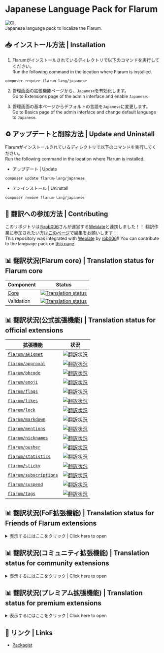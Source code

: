 # Japanese Language Pack for Flarum
[![CI](https://github.com/flarum-lang/japanese/workflows/CI/badge.svg)](https://github.com/flarum-lang/japanese/actions?query=workflow%3ACI)<br>
Japanese language pack to localize the Flarum.

## :inbox_tray: インストール方法 | Installation
1. Flarumがインストールされているディレクトリで以下のコマンドを実行してください。<br>
Run the following command in the location where Flarum is installed.
```
composer require flarum-lang/japanese
```

2. 管理画面の拡張機能ページから、`` Japanese ``を有効化します。<br>
Go to Extensions page of the admin interface and enable ``Japanese``.

3. 管理画面の基本ページからデフォルトの言語を``Japanese``に変更します。<br>
Go to Basics page of the admin interface and change default language to ``Japanese``.

## :recycle: アップデートと削除方法 | Update and Uninstall
Flarumがインストールされているディレクトリで以下のコマンドを実行してください。<br>
Run the following command in the location where Flarum is installed.

- アップデート | Update
```
composer update flarum-lang/japanese
```
- アンインストール | Uninstall
```
composer remove flarum-lang/japanese
```

## :tada: 翻訳への参加方法 | Contributing
このリポジトリは[@rob006](https://github.com/rob006)さんが運営する[Weblate](https://weblate.rob006.net/languages/ja/flarum/)と連携しました！！
翻訳作業に参加されたい方は[このページ](https://weblate.rob006.net/languages/ja/flarum/)で編集をお願いします！<br>
This repository was integrated with [Weblate](https://weblate.rob006.net/languages/ja/flarum/) by [rob006](https://github.com/rob006)!!
You can contribute to the language pack on [this page](https://weblate.rob006.net/languages/ja/flarum/).

## :bar_chart: 翻訳状況(Flarum core) | Translation status for Flarum core

| Component | Status |
| --- | --- |
| [Core](https://github.com/flarum/flarum-core) | [![Translation status](https://weblate.rob006.net/widgets/flarum/ja/core/svg-badge.svg)](https://weblate.rob006.net/projects/flarum/core/ja/) |
| Validation | [![Translation status](https://weblate.rob006.net/widgets/flarum/ja/validation/svg-badge.svg)](https://weblate.rob006.net/projects/flarum/validation/ja/) |


## :bar_chart: 翻訳状況(公式拡張機能) | Translation status for official extensions

<!-- flarum-extensions-list-start -->

| 拡張機能 | 状況 |
| --- | --- |
| [`flarum/akismet`](https://github.com/flarum/akismet) | [![翻訳状況](https://weblate.rob006.net/widgets/flarum/ja/flarum-akismet/svg-badge.svg)](https://weblate.rob006.net/projects/flarum/flarum-akismet/ja/) |
| [`flarum/approval`](https://github.com/flarum/approval) | [![翻訳状況](https://weblate.rob006.net/widgets/flarum/ja/flarum-approval/svg-badge.svg)](https://weblate.rob006.net/projects/flarum/flarum-approval/ja/) |
| [`flarum/bbcode`](https://github.com/flarum/bbcode) | [![翻訳状況](https://weblate.rob006.net/widgets/flarum/ja/flarum-bbcode/svg-badge.svg)](https://weblate.rob006.net/projects/flarum/flarum-bbcode/ja/) |
| [`flarum/emoji`](https://github.com/flarum/emoji) | [![翻訳状況](https://weblate.rob006.net/widgets/flarum/ja/flarum-emoji/svg-badge.svg)](https://weblate.rob006.net/projects/flarum/flarum-emoji/ja/) |
| [`flarum/flags`](https://github.com/flarum/flags) | [![翻訳状況](https://weblate.rob006.net/widgets/flarum/ja/flarum-flags/svg-badge.svg)](https://weblate.rob006.net/projects/flarum/flarum-flags/ja/) |
| [`flarum/likes`](https://github.com/flarum/likes) | [![翻訳状況](https://weblate.rob006.net/widgets/flarum/ja/flarum-likes/svg-badge.svg)](https://weblate.rob006.net/projects/flarum/flarum-likes/ja/) |
| [`flarum/lock`](https://github.com/flarum/lock) | [![翻訳状況](https://weblate.rob006.net/widgets/flarum/ja/flarum-lock/svg-badge.svg)](https://weblate.rob006.net/projects/flarum/flarum-lock/ja/) |
| [`flarum/markdown`](https://github.com/flarum/markdown) | [![翻訳状況](https://weblate.rob006.net/widgets/flarum/ja/flarum-markdown/svg-badge.svg)](https://weblate.rob006.net/projects/flarum/flarum-markdown/ja/) |
| [`flarum/mentions`](https://github.com/flarum/mentions) | [![翻訳状況](https://weblate.rob006.net/widgets/flarum/ja/flarum-mentions/svg-badge.svg)](https://weblate.rob006.net/projects/flarum/flarum-mentions/ja/) |
| [`flarum/nicknames`](https://github.com/flarum/nicknames) | [![翻訳状況](https://weblate.rob006.net/widgets/flarum/ja/flarum-nicknames/svg-badge.svg)](https://weblate.rob006.net/projects/flarum/flarum-nicknames/ja/) |
| [`flarum/pusher`](https://github.com/flarum/pusher) | [![翻訳状況](https://weblate.rob006.net/widgets/flarum/ja/flarum-pusher/svg-badge.svg)](https://weblate.rob006.net/projects/flarum/flarum-pusher/ja/) |
| [`flarum/statistics`](https://github.com/flarum/statistics) | [![翻訳状況](https://weblate.rob006.net/widgets/flarum/ja/flarum-statistics/svg-badge.svg)](https://weblate.rob006.net/projects/flarum/flarum-statistics/ja/) |
| [`flarum/sticky`](https://github.com/flarum/sticky) | [![翻訳状況](https://weblate.rob006.net/widgets/flarum/ja/flarum-sticky/svg-badge.svg)](https://weblate.rob006.net/projects/flarum/flarum-sticky/ja/) |
| [`flarum/subscriptions`](https://github.com/flarum/subscriptions) | [![翻訳状況](https://weblate.rob006.net/widgets/flarum/ja/flarum-subscriptions/svg-badge.svg)](https://weblate.rob006.net/projects/flarum/flarum-subscriptions/ja/) |
| [`flarum/suspend`](https://github.com/flarum/suspend) | [![翻訳状況](https://weblate.rob006.net/widgets/flarum/ja/flarum-suspend/svg-badge.svg)](https://weblate.rob006.net/projects/flarum/flarum-suspend/ja/) |
| [`flarum/tags`](https://github.com/flarum/tags) | [![翻訳状況](https://weblate.rob006.net/widgets/flarum/ja/flarum-tags/svg-badge.svg)](https://weblate.rob006.net/projects/flarum/flarum-tags/ja/) |

<!-- flarum-extensions-list-stop -->


## :bar_chart: 翻訳状況(FoF拡張機能) | Translation status for Friends of Flarum extensions
<details>
<summary>表示するにはここをクリック | Click here to open</summary>
<!-- fof-extensions-list-start -->

| 拡張機能 | 状況 |
| --- | --- |
| [`fof/amazon-affiliation`](https://github.com/FriendsOfFlarum/amazon-affiliation) | [![翻訳状況](https://weblate.rob006.net/widgets/flarum/ja/fof-amazon-affiliation/svg-badge.svg)](https://weblate.rob006.net/projects/flarum/fof-amazon-affiliation/ja/) |
| [`fof/analytics`](https://github.com/FriendsOfFlarum/analytics) | [![翻訳状況](https://weblate.rob006.net/widgets/flarum/ja/fof-analytics/svg-badge.svg)](https://weblate.rob006.net/projects/flarum/fof-analytics/ja/) |
| [`fof/ban-ips`](https://github.com/FriendsOfFlarum/ban-ips) | [![翻訳状況](https://weblate.rob006.net/widgets/flarum/ja/fof-ban-ips/svg-badge.svg)](https://weblate.rob006.net/projects/flarum/fof-ban-ips/ja/) |
| [`fof/best-answer`](https://github.com/FriendsOfFlarum/best-answer) | [![翻訳状況](https://weblate.rob006.net/widgets/flarum/ja/fof-best-answer/svg-badge.svg)](https://weblate.rob006.net/projects/flarum/fof-best-answer/ja/) |
| [`fof/byobu`](https://github.com/FriendsOfFlarum/byobu) | [![翻訳状況](https://weblate.rob006.net/widgets/flarum/ja/fof-byobu/svg-badge.svg)](https://weblate.rob006.net/projects/flarum/fof-byobu/ja/) |
| [`fof/cookie-consent`](https://github.com/FriendsOfFlarum/cookie-consent) | [![翻訳状況](https://weblate.rob006.net/widgets/flarum/ja/fof-cookie-consent/svg-badge.svg)](https://weblate.rob006.net/projects/flarum/fof-cookie-consent/ja/) |
| [`fof/custom-footer`](https://github.com/FriendsOfFlarum/custom-footer) | [![翻訳状況](https://weblate.rob006.net/widgets/flarum/ja/fof-custom-footer/svg-badge.svg)](https://weblate.rob006.net/projects/flarum/fof-custom-footer/ja/) |
| [`fof/default-group`](https://github.com/FriendsOfFlarum/default-group) | [![翻訳状況](https://weblate.rob006.net/widgets/flarum/ja/fof-default-group/svg-badge.svg)](https://weblate.rob006.net/projects/flarum/fof-default-group/ja/) |
| [`fof/discussion-language`](https://github.com/FriendsOfFlarum/discussion-language) | [![翻訳状況](https://weblate.rob006.net/widgets/flarum/ja/fof-discussion-language/svg-badge.svg)](https://weblate.rob006.net/projects/flarum/fof-discussion-language/ja/) |
| [`fof/disposable-emails`](https://github.com/FriendsOfFlarum/disposable-emails) | [![翻訳状況](https://weblate.rob006.net/widgets/flarum/ja/fof-disposable-emails/svg-badge.svg)](https://weblate.rob006.net/projects/flarum/fof-disposable-emails/ja/) |
| [`fof/doorman`](https://github.com/FriendsOfFlarum/doorman) | [![翻訳状況](https://weblate.rob006.net/widgets/flarum/ja/fof-doorman/svg-badge.svg)](https://weblate.rob006.net/projects/flarum/fof-doorman/ja/) |
| [`fof/drafts`](https://github.com/FriendsOfFlarum/drafts) | [![翻訳状況](https://weblate.rob006.net/widgets/flarum/ja/fof-drafts/svg-badge.svg)](https://weblate.rob006.net/projects/flarum/fof-drafts/ja/) |
| [`fof/filter`](https://github.com/FriendsOfFlarum/filter) | [![翻訳状況](https://weblate.rob006.net/widgets/flarum/ja/fof-filter/svg-badge.svg)](https://weblate.rob006.net/projects/flarum/fof-filter/ja/) |
| [`fof/follow-tags`](https://github.com/FriendsOfFlarum/follow-tags) | [![翻訳状況](https://weblate.rob006.net/widgets/flarum/ja/fof-follow-tags/svg-badge.svg)](https://weblate.rob006.net/projects/flarum/fof-follow-tags/ja/) |
| [`fof/formatting`](https://github.com/FriendsOfFlarum/formatting) | [![翻訳状況](https://weblate.rob006.net/widgets/flarum/ja/fof-formatting/svg-badge.svg)](https://weblate.rob006.net/projects/flarum/fof-formatting/ja/) |
| [`fof/forum-statistics-widget`](https://github.com/FriendsOfFlarum/forum-statistics-widget) | [![翻訳状況](https://weblate.rob006.net/widgets/flarum/ja/fof-forum-statistics-widget/svg-badge.svg)](https://weblate.rob006.net/projects/flarum/fof-forum-statistics-widget/ja/) |
| [`fof/frontpage`](https://github.com/FriendsOfFlarum/frontpage) | [![翻訳状況](https://weblate.rob006.net/widgets/flarum/ja/fof-frontpage/svg-badge.svg)](https://weblate.rob006.net/projects/flarum/fof-frontpage/ja/) |
| [`fof/gamification`](https://github.com/FriendsOfFlarum/gamification) | [![翻訳状況](https://weblate.rob006.net/widgets/flarum/ja/fof-gamification/svg-badge.svg)](https://weblate.rob006.net/projects/flarum/fof-gamification/ja/) |
| [`fof/geoip`](https://github.com/FriendsOfFlarum/geoip) | [![翻訳状況](https://weblate.rob006.net/widgets/flarum/ja/fof-geoip/svg-badge.svg)](https://weblate.rob006.net/projects/flarum/fof-geoip/ja/) |
| [`fof/html-errors`](https://github.com/FriendsOfFlarum/html-errors) | [![翻訳状況](https://weblate.rob006.net/widgets/flarum/ja/fof-html-errors/svg-badge.svg)](https://weblate.rob006.net/projects/flarum/fof-html-errors/ja/) |
| [`fof/ignore-users`](https://github.com/FriendsOfFlarum/ignore-users) | [![翻訳状況](https://weblate.rob006.net/widgets/flarum/ja/fof-ignore-users/svg-badge.svg)](https://weblate.rob006.net/projects/flarum/fof-ignore-users/ja/) |
| [`fof/linguist`](https://github.com/FriendsOfFlarum/linguist) | [![翻訳状況](https://weblate.rob006.net/widgets/flarum/ja/fof-linguist/svg-badge.svg)](https://weblate.rob006.net/projects/flarum/fof-linguist/ja/) |
| [`fof/links`](https://github.com/FriendsOfFlarum/links) | [![翻訳状況](https://weblate.rob006.net/widgets/flarum/ja/fof-links/svg-badge.svg)](https://weblate.rob006.net/projects/flarum/fof-links/ja/) |
| [`fof/mason`](https://github.com/FriendsOfFlarum/mason) | [![翻訳状況](https://weblate.rob006.net/widgets/flarum/ja/fof-mason/svg-badge.svg)](https://weblate.rob006.net/projects/flarum/fof-mason/ja/) |
| [`fof/masquerade`](https://github.com/FriendsOfFlarum/masquerade) | [![翻訳状況](https://weblate.rob006.net/widgets/flarum/ja/fof-masquerade/svg-badge.svg)](https://weblate.rob006.net/projects/flarum/fof-masquerade/ja/) |
| [`fof/merge-discussions`](https://github.com/FriendsOfFlarum/merge-discussions) | [![翻訳状況](https://weblate.rob006.net/widgets/flarum/ja/fof-merge-discussions/svg-badge.svg)](https://weblate.rob006.net/projects/flarum/fof-merge-discussions/ja/) |
| [`fof/moderator-notes`](https://github.com/FriendsOfFlarum/moderator-notes) | [![翻訳状況](https://weblate.rob006.net/widgets/flarum/ja/fof-moderator-notes/svg-badge.svg)](https://weblate.rob006.net/projects/flarum/fof-moderator-notes/ja/) |
| [`fof/nightmode`](https://github.com/FriendsOfFlarum/nightmode) | [![翻訳状況](https://weblate.rob006.net/widgets/flarum/ja/fof-nightmode/svg-badge.svg)](https://weblate.rob006.net/projects/flarum/fof-nightmode/ja/) |
| [`fof/open-collective`](https://github.com/FriendsOfFlarum/open-collective) | [![翻訳状況](https://weblate.rob006.net/widgets/flarum/ja/fof-open-collective/svg-badge.svg)](https://weblate.rob006.net/projects/flarum/fof-open-collective/ja/) |
| [`fof/pages`](https://github.com/FriendsOfFlarum/pages) | [![翻訳状況](https://weblate.rob006.net/widgets/flarum/ja/fof-pages/svg-badge.svg)](https://weblate.rob006.net/projects/flarum/fof-pages/ja/) |
| [`fof/polls`](https://github.com/FriendsOfFlarum/polls) | [![翻訳状況](https://weblate.rob006.net/widgets/flarum/ja/fof-polls/svg-badge.svg)](https://weblate.rob006.net/projects/flarum/fof-polls/ja/) |
| [`fof/pretty-mail`](https://github.com/FriendsOfFlarum/pretty-mail) | [![翻訳状況](https://weblate.rob006.net/widgets/flarum/ja/fof-pretty-mail/svg-badge.svg)](https://weblate.rob006.net/projects/flarum/fof-pretty-mail/ja/) |
| [`fof/prevent-necrobumping`](https://github.com/FriendsOfFlarum/prevent-necrobumping) | [![翻訳状況](https://weblate.rob006.net/widgets/flarum/ja/fof-prevent-necrobumping/svg-badge.svg)](https://weblate.rob006.net/projects/flarum/fof-prevent-necrobumping/ja/) |
| [`fof/pwned-passwords`](https://github.com/FriendsOfFlarum/pwned-passwords) | [![翻訳状況](https://weblate.rob006.net/widgets/flarum/ja/fof-pwned-passwords/svg-badge.svg)](https://weblate.rob006.net/projects/flarum/fof-pwned-passwords/ja/) |
| [`fof/reactions`](https://github.com/FriendsOfFlarum/reactions) | [![翻訳状況](https://weblate.rob006.net/widgets/flarum/ja/fof-reactions/svg-badge.svg)](https://weblate.rob006.net/projects/flarum/fof-reactions/ja/) |
| [`fof/recaptcha`](https://github.com/FriendsOfFlarum/recaptcha) | [![翻訳状況](https://weblate.rob006.net/widgets/flarum/ja/fof-recaptcha/svg-badge.svg)](https://weblate.rob006.net/projects/flarum/fof-recaptcha/ja/) |
| [`fof/secure-https`](https://github.com/FriendsOfFlarum/secure-https) | [![翻訳状況](https://weblate.rob006.net/widgets/flarum/ja/fof-secure-https/svg-badge.svg)](https://weblate.rob006.net/projects/flarum/fof-secure-https/ja/) |
| [`fof/sentry`](https://github.com/FriendsOfFlarum/sentry) | [![翻訳状況](https://weblate.rob006.net/widgets/flarum/ja/fof-sentry/svg-badge.svg)](https://weblate.rob006.net/projects/flarum/fof-sentry/ja/) |
| [`fof/share-social`](https://github.com/FriendsOfFlarum/share-social) | [![翻訳状況](https://weblate.rob006.net/widgets/flarum/ja/fof-share-social/svg-badge.svg)](https://weblate.rob006.net/projects/flarum/fof-share-social/ja/) |
| [`fof/socialprofile`](https://github.com/FriendsOfFlarum/socialprofile) | [![翻訳状況](https://weblate.rob006.net/widgets/flarum/ja/fof-socialprofile/svg-badge.svg)](https://weblate.rob006.net/projects/flarum/fof-socialprofile/ja/) |
| [`fof/spamblock`](https://github.com/FriendsOfFlarum/spamblock) | [![翻訳状況](https://weblate.rob006.net/widgets/flarum/ja/fof-spamblock/svg-badge.svg)](https://weblate.rob006.net/projects/flarum/fof-spamblock/ja/) |
| [`fof/split`](https://github.com/FriendsOfFlarum/split) | [![翻訳状況](https://weblate.rob006.net/widgets/flarum/ja/fof-split/svg-badge.svg)](https://weblate.rob006.net/projects/flarum/fof-split/ja/) |
| [`fof/stopforumspam`](https://github.com/FriendsOfFlarum/stopforumspam) | [![翻訳状況](https://weblate.rob006.net/widgets/flarum/ja/fof-stopforumspam/svg-badge.svg)](https://weblate.rob006.net/projects/flarum/fof-stopforumspam/ja/) |
| [`fof/subscribed`](https://github.com/FriendsOfFlarum/subscribed) | [![翻訳状況](https://weblate.rob006.net/widgets/flarum/ja/fof-subscribed/svg-badge.svg)](https://weblate.rob006.net/projects/flarum/fof-subscribed/ja/) |
| [`fof/terms`](https://github.com/FriendsOfFlarum/terms) | [![翻訳状況](https://weblate.rob006.net/widgets/flarum/ja/fof-terms/svg-badge.svg)](https://weblate.rob006.net/projects/flarum/fof-terms/ja/) |
| [`fof/upload`](https://github.com/FriendsOfFlarum/upload) | [![翻訳状況](https://weblate.rob006.net/widgets/flarum/ja/fof-upload/svg-badge.svg)](https://weblate.rob006.net/projects/flarum/fof-upload/ja/) |
| [`fof/user-bio`](https://github.com/FriendsOfFlarum/user-bio) | [![翻訳状況](https://weblate.rob006.net/widgets/flarum/ja/fof-user-bio/svg-badge.svg)](https://weblate.rob006.net/projects/flarum/fof-user-bio/ja/) |
| [`fof/user-directory`](https://github.com/FriendsOfFlarum/user-directory) | [![翻訳状況](https://weblate.rob006.net/widgets/flarum/ja/fof-user-directory/svg-badge.svg)](https://weblate.rob006.net/projects/flarum/fof-user-directory/ja/) |
| [`fof/webhooks`](https://github.com/FriendsOfFlarum/webhooks) | [![翻訳状況](https://weblate.rob006.net/widgets/flarum/ja/fof-webhooks/svg-badge.svg)](https://weblate.rob006.net/projects/flarum/fof-webhooks/ja/) |

<!-- fof-extensions-list-stop -->
</details>

## :bar_chart: 翻訳状況(コミュニティ拡張機能) | Translation status for community extensions
<details>
<summary>表示するにはここをクリック | Click here to open</summary>
<!-- various-extensions-list-start -->

| 拡張機能 | 状況 |
| --- | --- |
| [`acpl/mobile-tab`](https://github.com/android-com-pl/mobile-tab) | [![翻訳状況](https://weblate.rob006.net/widgets/flarum/ja/acpl-mobile-tab/svg-badge.svg)](https://weblate.rob006.net/projects/flarum/acpl-mobile-tab/ja/) |
| [`antoinefr/flarum-ext-money`](https://github.com/AntoineFr/flarum-ext-money) | [![翻訳状況](https://weblate.rob006.net/widgets/flarum/ja/antoinefr-money/svg-badge.svg)](https://weblate.rob006.net/projects/flarum/antoinefr-money/ja/) |
| [`antoinefr/flarum-ext-online`](https://github.com/AntoineFr/flarum-ext-online) | [![翻訳状況](https://weblate.rob006.net/widgets/flarum/ja/antoinefr-online/svg-badge.svg)](https://weblate.rob006.net/projects/flarum/antoinefr-online/ja/) |
| [`askvortsov/flarum-categories`](https://github.com/askvortsov1/flarum-categories) | [![翻訳状況](https://weblate.rob006.net/widgets/flarum/ja/askvortsov-categories/svg-badge.svg)](https://weblate.rob006.net/projects/flarum/askvortsov-categories/ja/) |
| [`askvortsov/flarum-help-tags`](https://github.com/askvortsov1/flarum-help-tags) | [![翻訳状況](https://weblate.rob006.net/widgets/flarum/ja/askvortsov-help-tags/svg-badge.svg)](https://weblate.rob006.net/projects/flarum/askvortsov-help-tags/ja/) |
| [`askvortsov/flarum-moderator-warnings`](https://github.com/askvortsov1/flarum-moderator-warnings) | [![翻訳状況](https://weblate.rob006.net/widgets/flarum/ja/askvortsov-moderator-warnings/svg-badge.svg)](https://weblate.rob006.net/projects/flarum/askvortsov-moderator-warnings/ja/) |
| [`askvortsov/flarum-pwa`](https://github.com/askvortsov1/flarum-pwa) | [![翻訳状況](https://weblate.rob006.net/widgets/flarum/ja/askvortsov-pwa/svg-badge.svg)](https://weblate.rob006.net/projects/flarum/askvortsov-pwa/ja/) |
| [`askvortsov/flarum-rich-text`](https://github.com/askvortsov1/flarum-rich-text) | [![翻訳状況](https://weblate.rob006.net/widgets/flarum/ja/askvortsov-rich-text/svg-badge.svg)](https://weblate.rob006.net/projects/flarum/askvortsov-rich-text/ja/) |
| [`askvortsov/flarum-saml`](https://github.com/askvortsov1/flarum-saml) | [![翻訳状況](https://weblate.rob006.net/widgets/flarum/ja/askvortsov-saml/svg-badge.svg)](https://weblate.rob006.net/projects/flarum/askvortsov-saml/ja/) |
| [`clarkwinkelmann/flarum-ext-author-change`](https://github.com/clarkwinkelmann/flarum-ext-author-change) | [![翻訳状況](https://weblate.rob006.net/widgets/flarum/ja/clarkwinkelmann-author-change/svg-badge.svg)](https://weblate.rob006.net/projects/flarum/clarkwinkelmann-author-change/ja/) |
| [`clarkwinkelmann/flarum-ext-carving-contest`](https://github.com/clarkwinkelmann/flarum-ext-carving-contest) | [![翻訳状況](https://weblate.rob006.net/widgets/flarum/ja/clarkwinkelmann-carving-contest/svg-badge.svg)](https://weblate.rob006.net/projects/flarum/clarkwinkelmann-carving-contest/ja/) |
| [`clarkwinkelmann/flarum-ext-colorful-borders`](https://github.com/clarkwinkelmann/flarum-ext-colorful-borders) | [![翻訳状況](https://weblate.rob006.net/widgets/flarum/ja/clarkwinkelmann-colorful-borders/svg-badge.svg)](https://weblate.rob006.net/projects/flarum/clarkwinkelmann-colorful-borders/ja/) |
| [`clarkwinkelmann/flarum-ext-create-user-modal`](https://github.com/clarkwinkelmann/flarum-ext-create-user-modal) | [![翻訳状況](https://weblate.rob006.net/widgets/flarum/ja/clarkwinkelmann-create-user-modal/svg-badge.svg)](https://weblate.rob006.net/projects/flarum/clarkwinkelmann-create-user-modal/ja/) |
| [`clarkwinkelmann/flarum-ext-email-as-display-name`](https://github.com/clarkwinkelmann/flarum-ext-email-as-display-name) | [![翻訳状況](https://weblate.rob006.net/widgets/flarum/ja/clarkwinkelmann-email-as-display-name/svg-badge.svg)](https://weblate.rob006.net/projects/flarum/clarkwinkelmann-email-as-display-name/ja/) |
| [`clarkwinkelmann/flarum-ext-emojionearea`](https://github.com/clarkwinkelmann/flarum-ext-emojionearea) | [![翻訳状況](https://weblate.rob006.net/widgets/flarum/ja/clarkwinkelmann-emojionearea/svg-badge.svg)](https://weblate.rob006.net/projects/flarum/clarkwinkelmann-emojionearea/ja/) |
| [`clarkwinkelmann/flarum-ext-mailing`](https://github.com/clarkwinkelmann/flarum-ext-mailing) | [![翻訳状況](https://weblate.rob006.net/widgets/flarum/ja/clarkwinkelmann-mailing/svg-badge.svg)](https://weblate.rob006.net/projects/flarum/clarkwinkelmann-mailing/ja/) |
| [`clarkwinkelmann/flarum-ext-passwordless`](https://github.com/clarkwinkelmann/flarum-ext-passwordless) | [![翻訳状況](https://weblate.rob006.net/widgets/flarum/ja/clarkwinkelmann-passwordless/svg-badge.svg)](https://weblate.rob006.net/projects/flarum/clarkwinkelmann-passwordless/ja/) |
| [`clarkwinkelmann/flarum-ext-scratchpad`](https://github.com/clarkwinkelmann/flarum-ext-scratchpad) | [![翻訳状況](https://weblate.rob006.net/widgets/flarum/ja/clarkwinkelmann-scratchpad/svg-badge.svg)](https://weblate.rob006.net/projects/flarum/clarkwinkelmann-scratchpad/ja/) |
| [`clarkwinkelmann/flarum-ext-see-past-first-post`](https://github.com/clarkwinkelmann/flarum-ext-see-past-first-post) | [![翻訳状況](https://weblate.rob006.net/widgets/flarum/ja/clarkwinkelmann-see-past-first-post/svg-badge.svg)](https://weblate.rob006.net/projects/flarum/clarkwinkelmann-see-past-first-post/ja/) |
| [`clarkwinkelmann/flarum-ext-status`](https://github.com/clarkwinkelmann/flarum-ext-status) | [![翻訳状況](https://weblate.rob006.net/widgets/flarum/ja/clarkwinkelmann-status/svg-badge.svg)](https://weblate.rob006.net/projects/flarum/clarkwinkelmann-status/ja/) |
| [`clarkwinkelmann/flarum-ext-who-read`](https://github.com/clarkwinkelmann/flarum-ext-who-read) | [![翻訳状況](https://weblate.rob006.net/widgets/flarum/ja/clarkwinkelmann-who-read/svg-badge.svg)](https://weblate.rob006.net/projects/flarum/clarkwinkelmann-who-read/ja/) |
| [`davwheat/custom-sidenav-links`](https://github.com/davwheat/flarum-ext-custom-sidenav-links) | [![翻訳状況](https://weblate.rob006.net/widgets/flarum/ja/davwheat-custom-sidenav-links/svg-badge.svg)](https://weblate.rob006.net/projects/flarum/davwheat-custom-sidenav-links/ja/) |
| [`glowingblue/password-strength`](https://github.com/glowingblue/flarum-ext-password-strength) | [![翻訳状況](https://weblate.rob006.net/widgets/flarum/ja/glowingblue-password-strength/svg-badge.svg)](https://weblate.rob006.net/projects/flarum/glowingblue-password-strength/ja/) |
| [`ianm/level-ranks`](https://github.com/imorland/level-ranks) | [![翻訳状況](https://weblate.rob006.net/widgets/flarum/ja/ianm-level-ranks/svg-badge.svg)](https://weblate.rob006.net/projects/flarum/ianm-level-ranks/ja/) |
| [`ianm/syndication`](https://github.com/imorland/syndication) | [![翻訳状況](https://weblate.rob006.net/widgets/flarum/ja/ianm-syndication/svg-badge.svg)](https://weblate.rob006.net/projects/flarum/ianm-syndication/ja/) |
| [`maicol07/flarum-ext-sso`](https://github.com/maicol07/flarum-ext-sso) | [![翻訳状況](https://weblate.rob006.net/widgets/flarum/ja/maicol07-sso/svg-badge.svg)](https://weblate.rob006.net/projects/flarum/maicol07-sso/ja/) |
| [`matteocontrini/flarum-imgur-upload`](https://github.com/matteocontrini/flarum-imgur-upload) | [![翻訳状況](https://weblate.rob006.net/widgets/flarum/ja/matteocontrini-imgur-upload/svg-badge.svg)](https://weblate.rob006.net/projects/flarum/matteocontrini-imgur-upload/ja/) |
| [`michaelbelgium/flarum-discussion-views`](https://github.com/MichaelBelgium/flarum-discussion-views) | [![翻訳状況](https://weblate.rob006.net/widgets/flarum/ja/michaelbelgium-discussion-views/svg-badge.svg)](https://weblate.rob006.net/projects/flarum/michaelbelgium-discussion-views/ja/) |
| [`migratetoflarum/canonical`](https://github.com/migratetoflarum/canonical) | [![翻訳状況](https://weblate.rob006.net/widgets/flarum/ja/migratetoflarum-canonical/svg-badge.svg)](https://weblate.rob006.net/projects/flarum/migratetoflarum-canonical/ja/) |
| [`migratetoflarum/fake-data`](https://github.com/migratetoflarum/fake-data) | [![翻訳状況](https://weblate.rob006.net/widgets/flarum/ja/migratetoflarum-fake-data/svg-badge.svg)](https://weblate.rob006.net/projects/flarum/migratetoflarum-fake-data/ja/) |
| [`nomiscz/flarum-ext-auth-steam`](https://github.com/NomisCZ/flarum-ext-auth-steam) | [![翻訳状況](https://weblate.rob006.net/widgets/flarum/ja/nomiscz-auth-steam/svg-badge.svg)](https://weblate.rob006.net/projects/flarum/nomiscz-auth-steam/ja/) |
| [`nomiscz/flarum-ext-auth-wechat`](https://github.com/NomisCZ/flarum-ext-auth-wechat) | [![翻訳状況](https://weblate.rob006.net/widgets/flarum/ja/nomiscz-auth-wechat/svg-badge.svg)](https://weblate.rob006.net/projects/flarum/nomiscz-auth-wechat/ja/) |
| [`sycho/flarum-profile-cover`](https://github.com/SychO9/flarum-profile-cover) | [![翻訳状況](https://weblate.rob006.net/widgets/flarum/ja/sycho-profile-cover/svg-badge.svg)](https://weblate.rob006.net/projects/flarum/sycho-profile-cover/ja/) |
| [`the-turk/flarum-diff`](https://github.com/the-turk/flarum-diff) | [![翻訳状況](https://weblate.rob006.net/widgets/flarum/ja/the-turk-diff/svg-badge.svg)](https://weblate.rob006.net/projects/flarum/the-turk-diff/ja/) |
| [`tituspijean/flarum-ext-auth-ldap`](https://github.com/tituspijean/flarum-ext-auth-ldap) | [![翻訳状況](https://weblate.rob006.net/widgets/flarum/ja/tituspijean-auth-ldap/svg-badge.svg)](https://weblate.rob006.net/projects/flarum/tituspijean-auth-ldap/ja/) |
| [`tpokorra/flarum-ext-post-notification`](https://github.com/tpokorra/flarum-ext-post-notification) | [![翻訳状況](https://weblate.rob006.net/widgets/flarum/ja/tpokorra-post-notification/svg-badge.svg)](https://weblate.rob006.net/projects/flarum/tpokorra-post-notification/ja/) |
| [`v17development/flarum-blog`](https://github.com/v17development/flarum-blog) | [![翻訳状況](https://weblate.rob006.net/widgets/flarum/ja/v17development-blog/svg-badge.svg)](https://weblate.rob006.net/projects/flarum/v17development-blog/ja/) |
| [`v17development/flarum-seo`](https://github.com/v17development/flarum-seo) | [![翻訳状況](https://weblate.rob006.net/widgets/flarum/ja/v17development-seo/svg-badge.svg)](https://weblate.rob006.net/projects/flarum/v17development-seo/ja/) |

<!-- various-extensions-list-stop -->
</details>

## :bar_chart: 翻訳状況(プレミアム拡張機能) | Translation status for premium extensions
<details>
<summary>表示するにはここをクリック | Click here to open</summary>
<!-- premium-extensions-list-start -->

| 拡張機能 | 状況 |
| --- | --- |

<!-- premium-extensions-list-stop -->
</details>

## :link: リンク | Links
- [Packagist](https://packagist.org/packages/takumi9942/flarum-ext-japanese)
